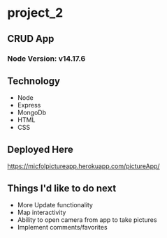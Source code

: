 # project_2
## CRUD App

### Node Version: v14.17.6

## Technology
- Node
- Express
- MongoDb
- HTML
- CSS

## Deployed Here
https://micfolpictureapp.herokuapp.com/pictureApp/

## Things I'd like to do next
- More Update functionality
- Map interactivity
- Ability to open camera from app to take pictures
- Implement comments/favorites